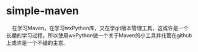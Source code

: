 # simple-maven
  &nbsp;&nbsp;&nbsp;&nbsp;在学习Maven，在学习wxPython库，又在学git版本管理工具，这或许是一个长期的学习过程，所以使用wxPython做一个关于Maven的小工具并托管在github上或许是一个不错的主意.
